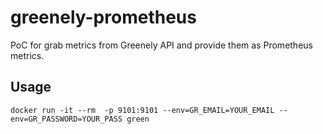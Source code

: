 # greenely-prometheus

PoC for grab metrics from Greenely API and provide them as Prometheus metrics.

## Usage
```shell
docker run -it --rm  -p 9101:9101 --env=GR_EMAIL=YOUR_EMAIL --env=GR_PASSWORD=YOUR_PASS green
```
